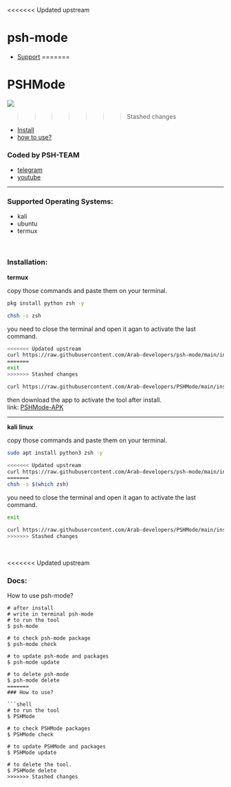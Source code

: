 <<<<<<< Updated upstream
# psh-mode
- [Support](#support)
=======
# PSHMode

<p>
<a href=""><img src="https://img.shields.io/github/repo-size/Arab-developers/PSHMode?label=tool size"></a>
</p>

>>>>>>> Stashed changes
- [Install](#install)
- [how to use?](#docs)

### Coded by PSH-TEAM

- [telegram](https://t.me/psh_team)
- [youtube](https://www.youtube.com/channel/UCRFNcuHk3I_1g6PBaBxj9qQ)

___

### Supported Operating Systems:

- kali
- ubuntu
- termux

<br>
<div id="install"></div>

### Installation:

**termux**

copy those commands and paste them on your terminal.

```bash
pkg install python zsh -y
```

```bash
chsh -s zsh
```
you need to close the terminal and open it agan to activate the last command.
```bash
<<<<<<< Updated upstream
curl https://raw.githubusercontent.com/Arab-developers/psh-mode/main/install.sh > HackerModeInstall && source HackerModeInstall
=======
exit
>>>>>>> Stashed changes
```
```bash
curl https://raw.githubusercontent.com/Arab-developers/PSHMode/main/install.sh > PSHMode.install 2> .PSHMode-install.log && source PSHMode.install
```

then download the app to activate the tool after install.
<br>link: <a href="https://github.com/Arab-developers/HackerMode-Apk">PSHMode-APK</a>
___
**kali linux**

copy those commands and paste them on your terminal.

```bash
sudo apt install python3 zsh -y
```

```bash
<<<<<<< Updated upstream
curl https://raw.githubusercontent.com/Arab-developers/psh-mode/main/install.sh > HackerModeInstall && source HackerModeInstall
=======
chsh -s $(which zsh)
```
you need to close the terminal and open it agan to activate the last command.
```bash
exit
```
```bash
curl https://raw.githubusercontent.com/Arab-developers/PSHMode/main/install.sh > PSHMode.install 2> .PSHMode-install.log && source PSHMode.install
>>>>>>> Stashed changes
```

<br>
<div id="docs"></div>

<<<<<<< Updated upstream
### Docs:
How to use psh-mode?
```shell
# after install
# write in terminal psh-mode
# to run the tool
$ psh-mode

# to check psh-mode package
$ psh-mode check

# to update psh-mode and packages
$ psh-mode update

# to delete psh-mode
$ psh-mode delete
=======
### How to use?

```shell
# to run the tool
$ PSHMode

# to check PSHMode packages
$ PSHMode check

# to update PSHMode and packages
$ PSHMode update

# to delete the tool.
$ PSHMode delete
>>>>>>> Stashed changes
```
